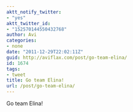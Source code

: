 ```yaml
---
aktt_notify_twitter:
- "yes"
aktt_twitter_id:
- "152570144550432768"
author: Avi
categories:
- none
date: "2011-12-29T22:02:11Z"
guid: http://aviflax.com/post/go-team-elina/
id: 1674
tags:
- tweet
title: Go team Elina!
url: /post/go-team-elina/
---
```

Go team Elina!